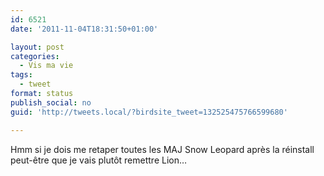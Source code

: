 ```yaml
---
id: 6521
date: '2011-11-04T18:31:50+01:00'

layout: post
categories:
  - Vis ma vie
tags:
  - tweet
format: status
publish_social: no
guid: 'http://tweets.local/?birdsite_tweet=132525475766599680'

---
```


Hmm si je dois me retaper toutes les MAJ Snow Leopard après la réinstall peut-être que je vais plutôt remettre Lion…